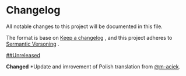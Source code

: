 # Changelog
All notable changes to this project will be documented in this file.

The format is base on [Keep a changelog](https://keepachangelog.com/en/1.0.0/) , and this project adheres to [Sermantic Versoning](https://semver.org/) .

[##Unreleased](https://github.com/olivierlacan/keep-a-changelog/compare/v1.0.0...HEAD)

**Changed**
*Update and imrovement of Polish translation from [@m-aciek](https://github.com/m-aciek).
